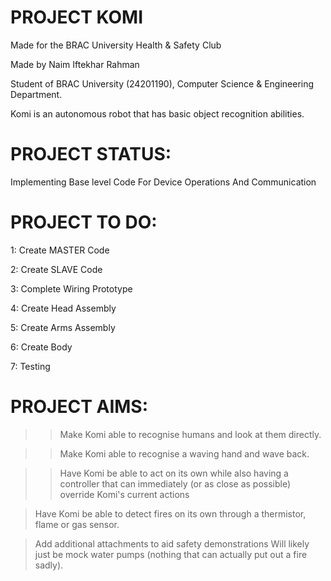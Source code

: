 # PROJECT KOMI
Made for the BRAC University Health & Safety Club

Made by Naim Iftekhar Rahman

Student of BRAC University (24201190), Computer Science & Engineering Department.

Komi is an autonomous robot that has basic object recognition abilities.

# PROJECT STATUS:
Implementing Base level Code For Device Operations And Communication

# PROJECT TO DO:
1: Create MASTER Code

2: Create SLAVE Code

3: Complete Wiring Prototype

4: Create Head Assembly

5: Create Arms Assembly

6: Create Body

7: Testing

# PROJECT AIMS:
>> Make Komi able to recognise humans and look at them directly.

>> Make Komi able to recognise a waving hand and wave back.

>> Have Komi be able to act on its own while also having a controller that can immediately (or as close as possible) override Komi's current actions

> Have Komi be able to detect fires on its own through a thermistor, flame or gas sensor. 

> Add additional attachments to aid safety demonstrations
  > Will likely just be mock water pumps (nothing that can actually put out a fire sadly).
